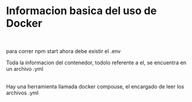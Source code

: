 # Informacion basica del uso de Docker
</br>

para correr 
npm start
ahora debe existir el .env
</br>

Toda la informacion del contenedor, todolo referente a el, se encuentra en un archivo  .yml

</br>
Hay una herramienta llamada docker compouse, el encargado de leer los archivos .yml
